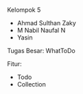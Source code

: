 Kelompok 5
- Ahmad Sulthan Zaky
- M Nabil Naufal N
- Yasin

Tugas Besar: WhatToDo

Fitur:
- Todo
- Collection

